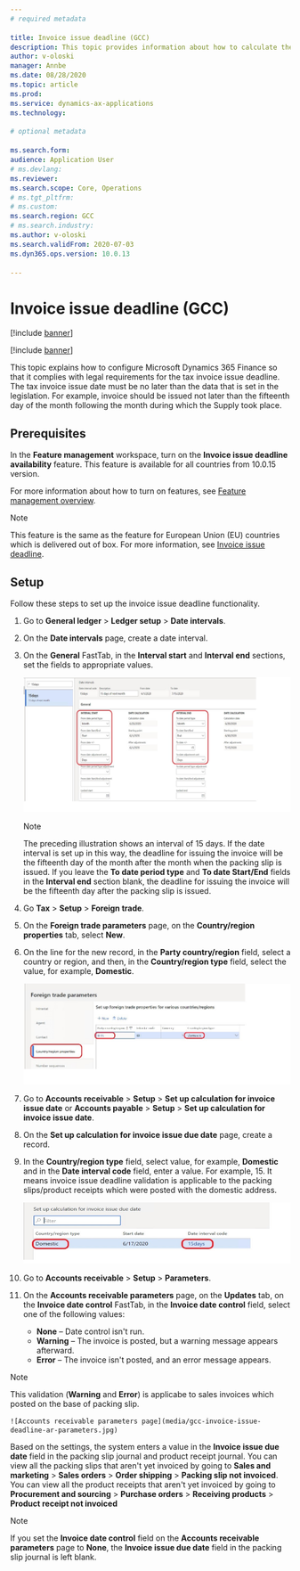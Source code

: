 ```yaml
---
# required metadata

title: Invoice issue deadline (GCC)
description: This topic provides information about how to calculate the due dates for issuing customer invoices for all countries.
author: v-oloski
manager: Annbe
ms.date: 08/28/2020
ms.topic: article
ms.prod: 
ms.service: dynamics-ax-applications
ms.technology: 

# optional metadata

ms.search.form: 
audience: Application User
# ms.devlang: 
ms.reviewer: 
ms.search.scope: Core, Operations
# ms.tgt_pltfrm: 
# ms.custom: 
ms.search.region: GCC
# ms.search.industry: 
ms.author: v-oloski
ms.search.validFrom: 2020-07-03
ms.dyn365.ops.version: 10.0.13

---
```


# Invoice issue deadline (GCC)

[!include [banner](../includes/banner.md)]

[!include [banner](../includes/preview-banner.md)]

This topic explains how to configure Microsoft Dynamics 365 Finance so that it complies with legal requirements for the tax invoice issue deadline. The tax invoice issue date must be no later than the data that is set in the legislation. For example, invoice should be issued not later than the fifteenth day of the month following the month during which the Supply took place. 


## Prerequisites

In the **Feature management** workspace, turn on the **Invoice issue deadline availability** feature. This feature is available for all countries from 10.0.15 version.

For more information about how to turn on features, see [Feature management overview](../../fin-and-ops/get-started/feature-management/feature-management-overview.md).

> [!NOTE]
> This feature is the same as the feature for European Union (EU) countries which is delivered out of box. For more information, see [Invoice issue deadline](emea-invoice-issue-deadline.md).

## Setup

Follow these steps to set up the invoice issue deadline functionality.

1. Go to **General ledger** \> **Ledger setup** \> **Date intervals**.
2. On the **Date intervals** page, create a date interval.
3. On the **General** FastTab, in the **Interval start** and **Interval end** sections, set the fields to appropriate values.

    ![Date intervals page](media/gcc-invoice-issue-deadline-date-interval.jpg)

    > [!NOTE]
    > The preceding illustration shows an interval of 15 days. If the date interval is set up in this way, the deadline for issuing the invoice will be the fifteenth day of the month after the month when the packing slip is issued. If you leave the **To date period type** and **To date Start/End** fields in the **Interval end** section blank, the deadline for issuing the invoice will be the fifteenth day after the packing slip is issued.

4. Go **Tax** \> **Setup** \> **Foreign trade**.
5. On the **Foreign trade parameters** page, on the **Country/region properties** tab, select **New**.
6. On the line for the new record, in the **Party country/region** field, select a country or region, and then, in the **Country/region type** field, select the value, for example, **Domestic**.

    ![Foreign trade parameters page](media/gcc-invoice-issue-deadline-Foreign-trade-parameters.jpg)

7. Go to **Accounts receivable** > **Setup** > **Set up calculation for invoice issue date** or **Accounts payable** > **Setup** > **Set up calculation for invoice issue date**.
8. On the **Set up calculation for invoice issue due date** page, create a record.
9. In the **Country/region type** field, select value, for example, **Domestic** and in the **Date interval code** field, enter a value. For example, 15. It means invoice issue deadline validation is applicable to the packing slips/product receipts which were posted with the domestic address.  

    ![Set up calculation for invoice issue due date page](media/gcc-invoice-issue-deadline-calculation-for-invoice-issue-deadline.jpg)

10. Go to **Accounts receivable** \> **Setup** \> **Parameters**.
11. On the **Accounts receivable parameters** page, on the **Updates** tab, on the **Invoice date control** FastTab, in the **Invoice date control** field, select one of the following values:

    - **None** – Date control isn't run.
    - **Warning** – The invoice is posted, but a warning message appears afterward.
    - **Error** – The invoice isn't posted, and an error message appears.
> [!NOTE] 
> This validation (**Warning** and **Error**) is applicabe to sales invoices which posted on the base of packing slip. 

    ![Accounts receivable parameters page](media/gcc-invoice-issue-deadline-ar-parameters.jpg)

Based on the settings, the system enters a value in the **Invoice issue due date** field in the packing slip journal and product receipt journal. 
You can view all the packing slips that aren't yet invoiced by going to **Sales and marketing** \> **Sales orders** \> **Order shipping** \> **Packing slip not invoiced**. 
You can view all the product receipts that aren't yet invoiced by going to **Procurement and sourcing** \> **Purchase orders** \> **Receiving products** \> **Product receipt not invoiced**

> [!NOTE] 
> If you set the **Invoice date control** field on the **Accounts receivable parameters** page to **None**, the **Invoice issue due date** field in the packing slip journal is left blank.
